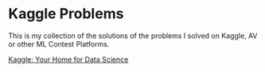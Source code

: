 Kaggle Problems
===============

This is my collection of the solutions of the problems I solved on Kaggle, AV or other ML Contest Platforms.

[Kaggle: Your Home for Data Science](https://www.kaggle.com "Kaggle")

